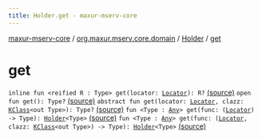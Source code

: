 ```yaml
---
title: Holder.get - maxur-mserv-core
---
```


[maxur-mserv-core](../../index.html) / [org.maxur.mserv.core.domain](../index.html) / [Holder](index.html) / [get](.)

# get

`inline fun <reified R : Type> get(locator: `[`Locator`](../../org.maxur.mserv.core/-locator/index.html)`): R?` [(source)](https://github.com/myunusov/maxur-mserv/tree/master/maxur-mserv-core/src/main/kotlin/org/maxur/mserv/core/domain/Holder.kt#L19)
`open fun get(): Type?` [(source)](https://github.com/myunusov/maxur-mserv/tree/master/maxur-mserv-core/src/main/kotlin/org/maxur/mserv/core/domain/Holder.kt#L23)
`abstract fun get(locator: `[`Locator`](../../org.maxur.mserv.core/-locator/index.html)`, clazz: `[`KClass`](https://kotlinlang.org/api/latest/jvm/stdlib/kotlin.reflect/-k-class/index.html)`<out Type>): Type?` [(source)](https://github.com/myunusov/maxur-mserv/tree/master/maxur-mserv-core/src/main/kotlin/org/maxur/mserv/core/domain/Holder.kt#L25)
`fun <Type : `[`Any`](https://kotlinlang.org/api/latest/jvm/stdlib/kotlin/-any/index.html)`> get(func: (`[`Locator`](../../org.maxur.mserv.core/-locator/index.html)`) -> Type): `[`Holder`](index.html)`<Type>` [(source)](https://github.com/myunusov/maxur-mserv/tree/master/maxur-mserv-core/src/main/kotlin/org/maxur/mserv/core/domain/Holder.kt#L15)
`fun <Type : `[`Any`](https://kotlinlang.org/api/latest/jvm/stdlib/kotlin/-any/index.html)`> get(func: (`[`Locator`](../../org.maxur.mserv.core/-locator/index.html)`, clazz: `[`KClass`](https://kotlinlang.org/api/latest/jvm/stdlib/kotlin.reflect/-k-class/index.html)`<out Type>) -> Type): `[`Holder`](index.html)`<Type>` [(source)](https://github.com/myunusov/maxur-mserv/tree/master/maxur-mserv-core/src/main/kotlin/org/maxur/mserv/core/domain/Holder.kt#L16)